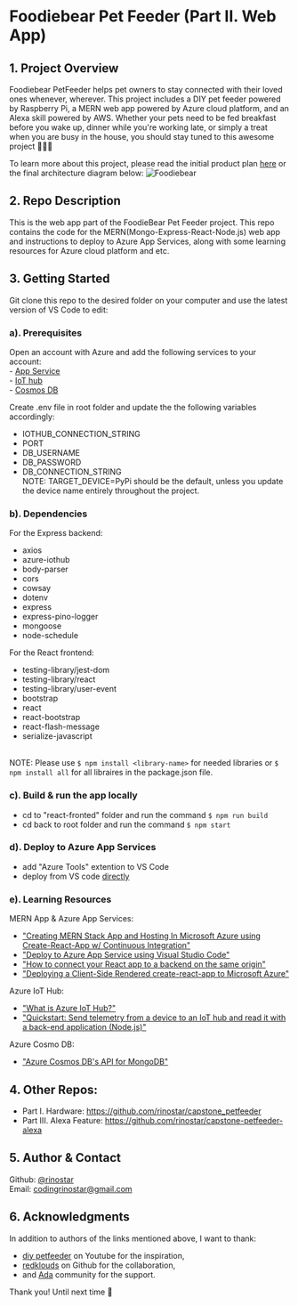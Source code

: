 # Foodiebear Pet Feeder (Part II. Web App)

## 1. Project Overview
Foodiebear PetFeeder helps pet owners to stay connected with their loved ones whenever, wherever. This project includes a DIY pet feeder powered by Raspberry Pi, a MERN web app powered by Azure cloud platform, and an Alexa skill powered by AWS. Whether your pets need to be fed breakfast before you wake up, dinner while you're working late, or simply a treat when you are busy in the house, you should stay tuned to this awesome project :dog::cat::panda_face:

To learn more about this project, please read the initial product plan [here](https://gist.github.com/rinostar/a79a67ce073be1d7e5be2e4a55bb714e) or the final architecture diagram below:
![Foodiebear](https://user-images.githubusercontent.com/52188117/72955297-63148f00-3d93-11ea-8377-74b722fa7012.png)

## 2. Repo Description
This is the web app part of the FoodieBear Pet Feeder project. This repo contains the code for the MERN(Mongo-Express-React-Node.js) web app and instructions to deploy to Azure App Services, along with some learning resources for Azure cloud platform and etc.

## 3. Getting Started

Git clone this repo to the desired folder on your computer and use the latest version of VS Code to edit:

### a). Prerequisites
Open an account with Azure and add the following services to your account:
<br />- [App Service](https://docs.microsoft.com/en-us/azure/app-service/app-service-web-get-started-nodejs)
<br />- [IoT hub](https://docs.microsoft.com/en-us/azure/iot-hub/iot-hub-create-through-portal)
<br />- [Cosmos DB](https://docs.microsoft.com/en-us/azure/cosmos-db/create-mongodb-dotnet)

Create .env file in root folder and update the the following variables accordingly:
* IOTHUB_CONNECTION_STRING
* PORT
* DB_USERNAME
* DB_PASSWORD
* DB_CONNECTION_STRING
<br />NOTE: TARGET_DEVICE=PyPi should be the default, unless you update the device name entirely throughout the project. 

### b). Dependencies
For the Express backend:
* axios
* azure-iothub
* body-parser
* cors
* cowsay
* dotenv
* express
* express-pino-logger
* mongoose
* node-schedule

For the React frontend:
* testing-library/jest-dom
* testing-library/react
* testing-library/user-event
* bootstrap
* react
* react-bootstrap
* react-flash-message
* serialize-javascript

<br />NOTE: Please use `$ npm install <library-name>` for needed libraries or `$ npm install all` for all libraires in the package.json file.

### c). Build & run the app locally
* cd to "react-fronted" folder and run the command `$ npm run build`
* cd back to root folder and run the command `$ npm start`

### d). Deploy to Azure App Services
* add "Azure Tools" extention to VS Code
* deploy from VS code [directly](https://docs.microsoft.com/en-us/azure/javascript/tutorial-vscode-azure-app-service-node-01)

### e). Learning Resources
MERN App & Azure App Services:
* ["Creating MERN Stack App and Hosting In Microsoft Azure using Create-React-App w/ Continuous Integration"](https://medium.com/@chrisjr06/creating-mern-stack-app-and-hosting-in-microsoft-azure-using-create-react-app-w-continuous-4acef0c87e71)
* ["Deploy to Azure App Service using Visual Studio Code"](https://docs.microsoft.com/en-us/azure/javascript/tutorial-vscode-azure-app-service-node-01)
* ["How to connect your React app to a backend on the same origin"](https://flaviocopes.com/how-to-serve-react-from-same-origin/)
* ["Deploying a Client-Side Rendered create-react-app to Microsoft Azure"](https://css-tricks.com/deploying-a-client-side-rendered-create-react-app-to-microsoft-azure/)

Azure IoT Hub:
* ["What is Azure IoT Hub?"](https://docs.microsoft.com/en-us/azure/iot-hub/about-iot-hub)
* ["Quickstart: Send telemetry from a device to an IoT hub and read it with a back-end application (Node.js)"](https://docs.microsoft.com/en-us/azure/iot-hub/quickstart-send-telemetry-node)

Azure Cosmo DB:
* ["Azure Cosmos DB's API for MongoDB"](https://docs.microsoft.com/en-us/azure/cosmos-db/mongodb-introduction)

## 4. Other Repos:
* Part I. Hardware: https://github.com/rinostar/capstone_petfeeder
* Part III. Alexa Feature: https://github.com/rinostar/capstone-petfeeder-alexa

## 5. Author & Contact
Github: [@rinostar](https://github.com/rinostar)
<br />Email: codingrinostar@gmail.com

## 6. Acknowledgments
In addition to authors of the links mentioned above, I want to thank: 
* [diy petfeeder](https://www.youtube.com/channel/UCnDOhfA1Y8OODhTrmgLJAcg) on Youtube for the inspiration,
* [redklouds](https://github.com/redklouds) on Github for the collaboration, 
* and [Ada](https://adadevelopersacademy.org/) community for the support.

Thank you! Until next time 🌟

